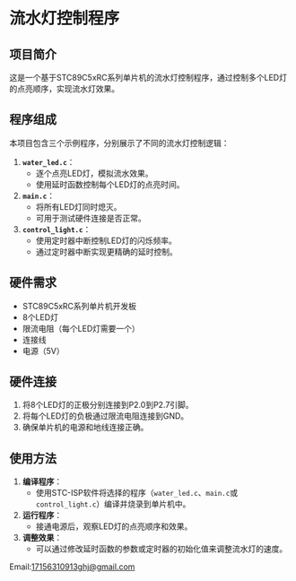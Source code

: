# 流水灯控制程序

## 项目简介
这是一个基于STC89C5xRC系列单片机的流水灯控制程序，通过控制多个LED灯的点亮顺序，实现流水灯效果。

## 程序组成
本项目包含三个示例程序，分别展示了不同的流水灯控制逻辑：
1. **`water_led.c`**：
   - 逐个点亮LED灯，模拟流水效果。
   - 使用延时函数控制每个LED灯的点亮时间。
2. **`main.c`**：
   - 将所有LED灯同时熄灭。
   - 可用于测试硬件连接是否正常。
3. **`control_light.c`**：
   - 使用定时器中断控制LED灯的闪烁频率。
   - 通过定时器中断实现更精确的延时控制。

## 硬件需求
- STC89C5xRC系列单片机开发板
- 8个LED灯
- 限流电阻（每个LED灯需要一个）
- 连接线
- 电源（5V）

## 硬件连接
1. 将8个LED灯的正极分别连接到P2.0到P2.7引脚。
2. 将每个LED灯的负极通过限流电阻连接到GND。
3. 确保单片机的电源和地线连接正确。

## 使用方法
1. **编译程序**：
   - 使用STC-ISP软件将选择的程序（`water_led.c`、`main.c`或`control_light.c`）编译并烧录到单片机中。
2. **运行程序**：
   - 接通电源后，观察LED灯的点亮顺序和效果。
3. **调整效果**：
   - 可以通过修改延时函数的参数或定时器的初始化值来调整流水灯的速度。

Email:17156310913ghj@gmail.com
